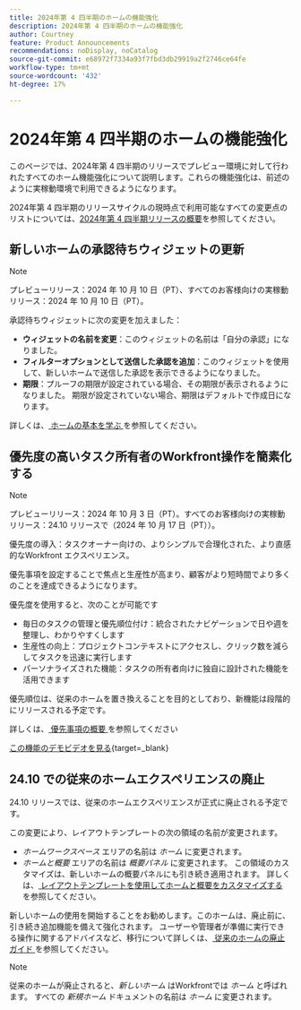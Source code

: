 ```yaml
---
title: 2024年第 4 四半期のホームの機能強化
description: 2024年第 4 四半期のホームの機能強化
author: Courtney
feature: Product Announcements
recommendations: noDisplay, noCatalog
source-git-commit: e68972f7334a93f7fbd3db29919a2f2746ce64fe
workflow-type: tm+mt
source-wordcount: '432'
ht-degree: 17%

---
```


# 2024年第 4 四半期のホームの機能強化

このページでは、2024年第 4 四半期のリリースでプレビュー環境に対して行われたすべてのホーム機能強化について説明します。これらの機能強化は、前述のように実稼動環境で利用できるようになります。

2024年第 4 四半期のリリースサイクルの現時点で利用可能なすべての変更点のリストについては、[2024年第 4 四半期リリースの概要](/help/quicksilver/product-announcements/product-releases/24-q4-release-activity/24-q4-release-overview.md)を参照してください。

## 新しいホームの承認待ちウィジェットの更新

>[!NOTE]
>
>プレビューリリース：2024 年 10 月 10 日（PT）、すべてのお客様向けの実稼動リリース：2024 年 10 月 10 日（PT）。

承認待ちウィジェットに次の変更を加えました：

* **ウィジェットの名前を変更**：このウィジェットの名前は「自分の承認」になりました。
* **フィルターオプションとして送信した承認を追加**：このウィジェットを使用して、新しいホームで送信した承認を表示できるようになりました。
* **期限**：プルーフの期限が設定されている場合、その期限が表示されるようになりました。 期限が設定されていない場合、期限はデフォルトで作成日になります。

詳しくは、[ ホームの基本を学ぶ ](/help/quicksilver/workfront-basics/using-home/using-the-home-area/get-started-with-home.md) を参照してください。

## 優先度の高いタスク所有者のWorkfront操作を簡素化する

>[!NOTE]
>
>プレビューリリース：2024 年 10 月 3 日（PT）。すべてのお客様向けの実稼動リリース：24.10 リリースで（2024 年 10 月 17 日（PT））。

優先度の導入：タスクオーナー向けの、よりシンプルで合理化された、より直感的なWorkfront エクスペリエンス。

優先事項を設定することで焦点と生産性が高まり、顧客がより短時間でより多くのことを達成できるようになります。

優先度を使用すると、次のことが可能です

* 毎日のタスクの管理と優先順位付け：統合されたナビゲーションで日や週を整理し、わかりやすくします
* 生産性の向上：プロジェクトコンテキストにアクセスし、クリック数を減らしてタスクを迅速に実行します
* パーソナライズされた機能：タスクの所有者向けに独自に設計された機能を活用できます

優先順位は、従来のホームを置き換えることを目的としており、新機能は段階的にリリースされる予定です。

詳しくは、[ 優先事項の概要 ](/help/quicksilver/workfront-basics/priorities/get-started-with-priorities.md) を参照してください

[この機能のデモビデオを見る](https://video.tv.adobe.com/v/3434848/){target=_blank}

## 24.10 での従来のホームエクスペリエンスの廃止

24.10 リリースでは、従来のホームエクスペリエンスが正式に廃止される予定です。

この変更により、レイアウトテンプレートの次の領域の名前が変更されます。

* _ホームワークスペース_ エリアの名前は _ホーム_ に変更されます。
* _ホームと概要_ エリアの名前は _概要パネル_ に変更されます。 この領域のカスタマイズは、新しいホームの概要パネルにも引き続き適用されます。 詳しくは、[ レイアウトテンプレートを使用してホームと概要をカスタマイズする ](/help/quicksilver/administration-and-setup/customize-workfront/use-layout-templates/customize-home-summary-layout-template.md) を参照してください。

新しいホームの使用を開始することをお勧めします。このホームは、廃止前に、引き続き追加機能を備えて強化されます。 ユーザーや管理者が準備に実行できる操作に関するアドバイスなど、移行について詳しくは、[ 従来のホームの廃止ガイド ](/help/quicksilver/product-announcements/announcements/legacy-home-deprecation.md) を参照してください。

>[!NOTE]
>
>従来のホームが廃止されると、_新しいホーム_ はWorkfrontでは _ホーム_ と呼ばれます。 すべての _新規ホーム_ ドキュメントの名前は _ホーム_ に変更されます。
